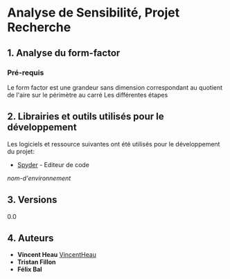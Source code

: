 # Analyse de Sensibilité, Projet Recherche


## 1. Analyse du form-factor

### Pré-requis

Le form factor est une grandeur sans dimension correspondant au quotient de l'aire sur le périmètre au carré
Les différentes étapes 



## 2. Librairies et outils utilisés pour le développement

Les logiciels et ressource suivantes ont été utilisés pour le développement du projet:

* [Spyder]() - Editeur de code

*nom-d'environnement*
## 3. Versions
0.0
## 4. Auteurs

* **Vincent Heau** [VincentHeau](https://github.com/VincentHeau)
* **Tristan Fillon**
* **Félix Bal**
